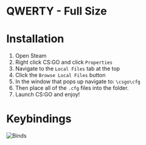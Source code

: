 # QWERTY - Full Size

# Installation
1. Open Steam
2. Right click CS:GO and click `Properties`
3. Navigate to the `Local Files` tab at the top
4. Click the `Browse Local Files` button
5. In the window that pops up navigate to: ```\csgo\cfg```
6. Then place all of the `.cfg` files into the folder.
7. Launch CS:GO and enjoy!

# Keybindings
![Binds](https://raw.githubusercontent.com/PINPAL/CSGO-Autoexec/master/readme/fullsize.png)
